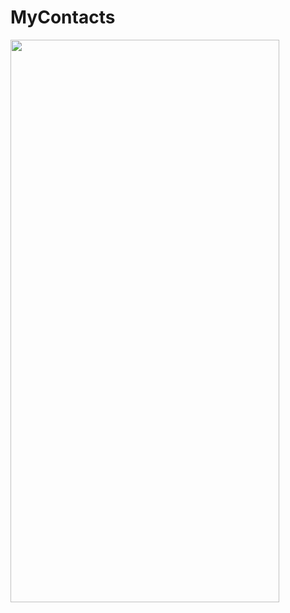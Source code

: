 # MyContacts


<img src="https://github.com/veskol1/MyContacts/blob/main/mycontectsgif.gif" width="430" height="900"/>
